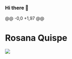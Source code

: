 ### Hi there 👋
@@ -0,0 +1,97 @@
# Rosana Quispe


<img class="mfp-img" src="https://diario10.com.ar/wp-content/uploads/2022/02/playas-doradas-RN.jpg" style="max-height: 937px;">

